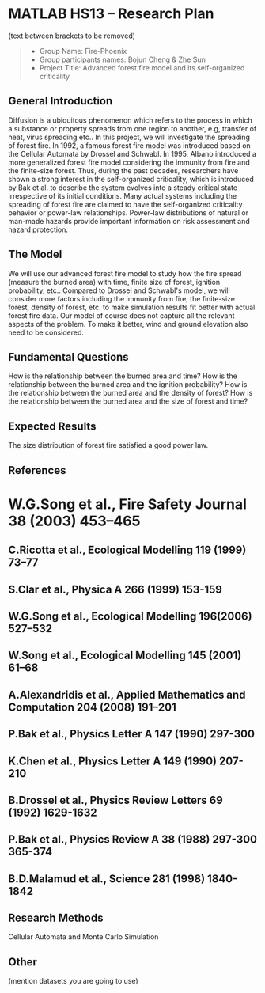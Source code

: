 # MATLAB HS13 – Research Plan
(text between brackets to be removed)

> * Group Name: Fire-Phoenix
> * Group participants names: Bojun Cheng & Zhe Sun
> * Project Title: Advanced forest fire model and its self-organized criticality

## General Introduction

Diffusion is a ubiquitous phenomenon which refers to the process in which a substance or property spreads from one region to another, e.g, transfer of heat, virus spreading etc..
In this project, we will investigate the spreading of forest fire. In 1992, a famous forest fire model was introduced based on the Cellular Automata by Drossel and Schwabl. In 1995, Albano introduced a more generalized forest fire model considering the immunity from fire and the finite-size forest. Thus, during the past decades, researchers have shown a strong interest in the self-organized criticality, which is introduced by Bak et al. to describe the system evolves into a steady critical state irrespective of its initial conditions. Many actual systems including the spreading of forest fire are claimed to have the self-organized criticality behavior or power-law relationships. Power-law distributions of natural or man-made hazards provide important information on risk assessment and hazard protection.


## The Model

We will use our advanced forest fire model to study how the fire spread (measure the burned area) with time, finite size of forest, ignition probability, etc.. Compared to Drossel and Schwabl's model, we will consider more factors including the immunity from fire, the finite-size forest, density of forest, etc. to make simulation results fit better with actual forest fire data. Our model of course does not capture all the relevant aspects of the problem. To make it better, wind and ground elevation also need to be considered.


## Fundamental Questions

How is the relationship between the burned area and time?
How is the relationship between the burned area and the ignition probability?
How is the relationship between the burned area and the density of forest?
How is the relationship between the burned area and the size of forest and time?


## Expected Results

The size distribution of forest fire satisfied a good power law.


## References 

# W.G.Song et al., Fire Safety Journal 38 (2003) 453–465
## C.Ricotta et al., Ecological Modelling 119 (1999) 73–77
## S.Clar et al., Physica A 266 (1999) 153-159
## W.G.Song et al., Ecological Modelling 196(2006) 527–532
## W.Song et al., Ecological Modelling 145 (2001) 61–68
## A.Alexandridis et al., Applied Mathematics and Computation 204 (2008) 191–201
## P.Bak et al., Physics Letter A 147 (1990) 297-300
## K.Chen et al., Physics Letter A 149 (1990) 207-210
## B.Drossel et al., Physics Review Letters 69 (1992) 1629-1632
## P.Bak et al., Physics Review A 38 (1988) 297-300 365-374
## B.D.Malamud et al., Science 281 (1998) 1840-1842


## Research Methods

Cellular Automata and Monte Carlo Simulation


## Other

(mention datasets you are going to use)
